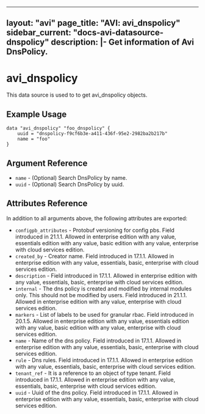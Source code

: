 <!--
    Copyright 2021 VMware, Inc.
    SPDX-License-Identifier: Mozilla Public License 2.0
-->
---
layout: "avi"
page_title: "AVI: avi_dnspolicy"
sidebar_current: "docs-avi-datasource-dnspolicy"
description: |-
  Get information of Avi DnsPolicy.
---

# avi_dnspolicy

This data source is used to to get avi_dnspolicy objects.

## Example Usage

```hcl
data "avi_dnspolicy" "foo_dnspolicy" {
    uuid = "dnspolicy-f9cf6b3e-a411-436f-95e2-2982ba2b217b"
    name = "foo"
}
```

## Argument Reference

* `name` - (Optional) Search DnsPolicy by name.
* `uuid` - (Optional) Search DnsPolicy by uuid.

## Attributes Reference

In addition to all arguments above, the following attributes are exported:

* `configpb_attributes` - Protobuf versioning for config pbs. Field introduced in 21.1.1. Allowed in enterprise edition with any value, essentials edition with any value, basic edition with any value, enterprise with cloud services edition.
* `created_by` - Creator name. Field introduced in 17.1.1. Allowed in enterprise edition with any value, essentials, basic, enterprise with cloud services edition.
* `description` - Field introduced in 17.1.1. Allowed in enterprise edition with any value, essentials, basic, enterprise with cloud services edition.
* `internal` - The dns policy is created and modified by internal modules only. This should not be modified by users. Field introduced in 21.1.1. Allowed in enterprise edition with any value, enterprise with cloud services edition.
* `markers` - List of labels to be used for granular rbac. Field introduced in 20.1.5. Allowed in enterprise edition with any value, essentials edition with any value, basic edition with any value, enterprise with cloud services edition.
* `name` - Name of the dns policy. Field introduced in 17.1.1. Allowed in enterprise edition with any value, essentials, basic, enterprise with cloud services edition.
* `rule` - Dns rules. Field introduced in 17.1.1. Allowed in enterprise edition with any value, essentials, basic, enterprise with cloud services edition.
* `tenant_ref` - It is a reference to an object of type tenant. Field introduced in 17.1.1. Allowed in enterprise edition with any value, essentials, basic, enterprise with cloud services edition.
* `uuid` - Uuid of the dns policy. Field introduced in 17.1.1. Allowed in enterprise edition with any value, essentials, basic, enterprise with cloud services edition.

